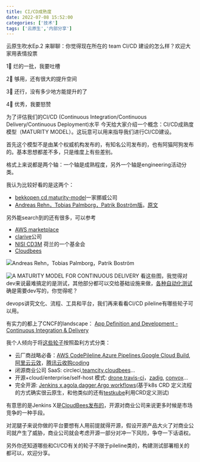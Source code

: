 ```yaml
---
title: CI/CD成熟度
date: 2022-07-08 15:52:00
categories: ['技术']
tags: ['云原生','内部分享']
---
```


云原生吹水Ep.2 来聊聊：你觉得现在所在的 team CI/CD 建设的怎么样？欢迎大家用表情投票

1⃣️ 烂的一批，我要吐槽

2⃣️ 够用，还有很大的提升空间

3⃣️ 还行，没有多少地方能提升的了

4⃣️ 优秀，我要怒赞



为了评估我们的CI/CD (Continuous Integration/Continuous Delivery/Continuous Deployment)水平 今天给大家介绍一个概念：CI/CD成熟度模型（MATURITY MODEL）。这玩意可以用来指导我们进行CI/CD建设。

首先这个模型不是由某个权威机构发布的，有知名公司发布的，也有阿猫阿狗发布的。基本思想都差不多，只是维度上有些差别。

格式上来说都是两个轴：一个轴是成熟程度，另外一个轴是engineering活动分类。

我认为比较好看的是这两个：

* [bekkopen cd maturity-model](http://bekkopen.github.io/maturity-model/)一家挪威公司
* [Andreas Rehn，Tobias Palmborg，Patrik Boström版](https://mp.weixin.qq.com/s?__biz=MzUxNTEwNTg5Mg==&mid=2247488305&idx=1&sn=cf40ab3c34d3a997c8d9c7e7a890b4c6&chksm=f9bae63acecd6f2c5167c297e4a116c8f38bef7b62a8562fdb40434265e0be6eaccacab5dca7&token=594338237&lang=zh_CN#rd)。[原文](https://www.infoq.com/articles/Continuous-Delivery-Maturity-Model/)

 另外能search到的还有很多，可以参考

* [AWS marketplace](https://pages.awscloud.com/rs/112-TZM-766/images/A-Roadmap-to-Continuous-Delivery-Pipeline-Maturity-dev-whitepaper.pdf)
* [clarive](https://clarive.com/quick-check-your-continuous-delivery-maturity/)公司
* [NISI CD3M](https://nisi.nl/continuousdelivery/articles/maturity-model) 荷兰的一个基金会
* [Cloudbees](https://www.cloudbees.com/continuous-delivery/continuous-integration)

![Andreas Rehn，Tobias Palmborg，Patrik Boström](../img/cicdmodel_1.jpg)



![A MATURITY MODEL FOR CONTINUOUS DELIVERY](../img/cicdmodel_bekk.png)
看这些图，我觉得对dev来说最难搞定的是测试，其他部分都可以交给基础设施来做，[各种自动化测试](https://k6.io/docs/test-types/introduction/)确是需要dev写的，你觉得呢？





devops讲究文化、流程、工具和平台，我们再来看看CI/CD pileline有哪些轮子可以用。

有实力的都上了CNCF的landscape： [App Definition and Development - Continuous Integration & Delivery](https://landscape.cncf.io/card-mode?category=continuous-integration-delivery&grouping=category)  

我个人倾向于将[这些轮子](https://www.one-tab.com/page/XVaE8S-wQzuVfMy430JQsA)按照盈利方式分类：

* 云厂商战略必备：[AWS CodePileline](https://aws.amazon.com/codepipeline/),[Azure Pipelines](https://azure.microsoft.com/en-us/services/devops/pipelines/),[Google Cloud Build](https://cloud.google.com/build),[阿里云云效](https://cn.aliyun.com/product/yunxiao/flow?from_alibabacloud=)，[腾讯云收购coding](https://cloud.tencent.com/product/coding)
* 闭源商业公司 SaaS: circleci,[teamcity](https://www.jetbrains.com/zh-cn/teamcity/ci-cd-guide/devops-ci-cd/),[cloudbees](https://www.cloudbees.com/products/continuous-delivery)...
* 开源+cloud/enterprise/self-host 模式: [drone](https://www.drone.io/),[travis-ci](https://www.travis-ci.com/product/)，[zadig](https://koderover.com/), [convox](https://convox.com/product/)...
* 完全开源: [Jenkins x](https://jenkins-x.io/),[agola](https://agola.io/),[dagger](https://dagger.io/),[Argo workflows](https://argoproj.github.io/argo-workflows/walk-through/steps/)(基于k8s CRD 定义流程的方式确实很云原生，和他类似的还有[testkube](https://testkube.kubeshop.io/)利用CRD定义测试)

有意思的是Jenkins X是[CloudBees发布的](https://www.infoq.cn/article/2018/04/jenkins-x-kubernetes)，开源对商业公司来说更多时候是市场竞争的一种手段。

对泥腿子来说你做的平台要想有人用前提就得开源，假设开源产品大火了对商业公司就产生了威胁，商业公司就会考虑开源一部分对冲一下风险，争夺一下话语权。

另外你还知道哪些和CI/CD有关的轮子不限于pileline类的，构建测试部署相关的都可以，欢迎分享。